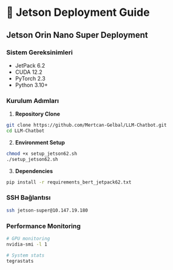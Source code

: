 # 🚀 Jetson Deployment Guide

## Jetson Orin Nano Super Deployment

### Sistem Gereksinimleri
- JetPack 6.2
- CUDA 12.2
- PyTorch 2.3
- Python 3.10+

### Kurulum Adımları

1. **Repository Clone**
```bash
git clone https://github.com/Mertcan-Gelbal/LLM-Chatbot.git
cd LLM-Chatbot
```

2. **Environment Setup**
```bash
chmod +x setup_jetson62.sh
./setup_jetson62.sh
```

3. **Dependencies**
```bash
pip install -r requirements_bert_jetpack62.txt
```

### SSH Bağlantısı
```bash
ssh jetson-super@10.147.19.180
```

### Performance Monitoring
```bash
# GPU monitoring
nvidia-smi -l 1

# System stats
tegrastats
``` 